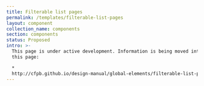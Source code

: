 ```yaml
---
title: Filterable list pages
permalink: /templates/filterable-list-pages
layout: component
collection_name: components
section: components
status: Proposed
intro: >-
  This page is under active development. Information is being moved into it from
  this page:

  *
  http://cfpb.github.io/design-manual/global-elements/filterable-list-pages.html
---
```


